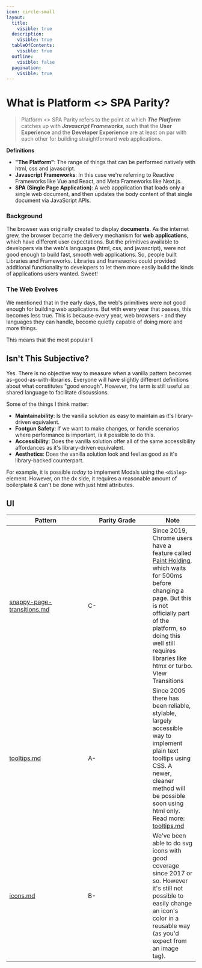 ```yaml
---
icon: circle-small
layout:
  title:
    visible: true
  description:
    visible: true
  tableOfContents:
    visible: true
  outline:
    visible: false
  pagination:
    visible: true
---
```


# What is Platform <> SPA Parity?

> Platform <> SPA Parity refers to the point at which _**The Platform**_ catches up with _**Javascript Frameworks**_, such that the **User Experience** and the **Developer Experience** are at least on par with each other for building straightforward web applications.

**Definitions**

* **"The Platform"**: The range of things that can be performed natively with html, css and javascript.
* **Javascript Frameworks**: In this case we're referring to Reactive Frameworks like Vue and React, and Meta Frameworks like Next.js.
* **SPA (Single Page Application)**: A web appplication that loads only a single web document, and then updates the body content of that single document via JavaScript APIs.

### Background

The browser was originally created to display **documents**. As the internet grew, the browser became the delivery mechanism for **web** **applications**, which have different user expectations. But the primitives available to developers via the web's languages (html, css, and javascript), were not good enough to build fast, smooth web applications. So, people built Libraries and Frameworks. Libraries and frameworks could provided additional functionality to developers to let them more easily build the kinds of applications users wanted. Sweet!

### **The Web Evolves**

We mentioned that in the early days, the web's primitives were not good enough for building web applications. But with every year that passes, this becomes less true. This is because every year, web browsers - and they languages they can handle, become quietly capable of doing more and more things. &#x20;

This means that the most popular li

## Isn't This Subjective?

Yes. There is no objective way to measure when a vanilla pattern becomes as-good-as-with-libraries. Everyone will have slightly different definitions about what constitutes "good enough". However, the term is still useful as shared language to facilitate discussions.

Some of the things I think matter:

* **Maintainability**: Is the vanilla solution as easy to maintain as it's library-driven equivalent.
* **Footgun Safety**: If we want to make changes, or handle scenarios where performance is important, is it possible to do this.
* **Accessibility**: Does the vanilla solution offer all of the same accessibility affordances as it's library-driven equivalent.
* **Aesthetics**: Does the vanilla solution look and feel as good as it's library-backed counterpart.



For example, it is possible _today_ to implement Modals using the `<dialog>` element. However, on the dx side, it requires a reasonable amount of boilerplate & can't be done with just html attributes.



## UI

<table><thead><tr><th width="193.50390625">Pattern</th><th width="155.75">Parity Grade</th><th>Note</th></tr></thead><tbody><tr><td><a data-mention href="../patterns-and-progress/snappy-page-transitions.md">snappy-page-transitions.md</a></td><td>C-</td><td>Since 2019, Chrome users have a feature called <a href="https://developer.chrome.com/blog/paint-holding">Paint Holding</a>, which waits for 500ms before changing a page. But this is not officially part of the platform, so doing this well still requires libraries like htmx or turbo. View Transitions </td></tr><tr><td><a data-mention href="../patterns-and-progress/tooltips.md">tooltips.md</a></td><td>A-</td><td>Since 2005 there has been reliable, stylable, largely accessible way to implement plain text tooltips using CSS. A newer, cleaner method will be possible soon using html only. Read more: <a data-mention href="../patterns-and-progress/tooltips.md">tooltips.md</a></td></tr><tr><td><a data-mention href="../patterns-and-progress/icons.md">icons.md</a></td><td>B-</td><td>We've been able to do svg icons with good coverage since 2017 or so. However it's still not possible to easily change an icon's color in a reusable way (as you'd expect from an image tag).</td></tr></tbody></table>





